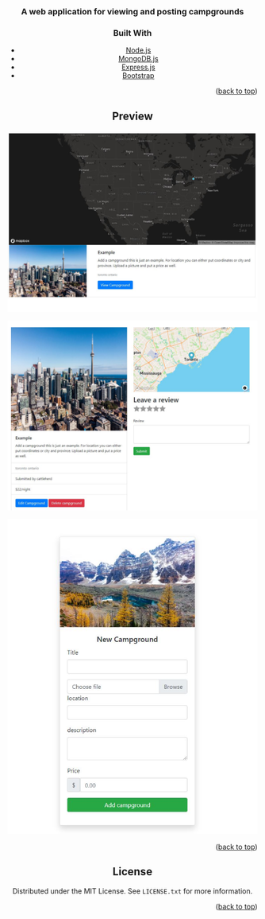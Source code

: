 <br />
<div align="center">
  <a href="https://immense-island-92357.herokuapp.com/">
  </a>
<h3 align="center">A web application for viewing and posting campgrounds</h3>

### Built With
  
  
  

* [Node.js](https://nextjs.org/)
* [MongoDB.js](https://reactjs.org/)
* [Express.js](https://www.mongodb.com/)
* [Bootstrap](https://getbootstrap.com)

<p align="right">(<a href="#top">back to top</a>)</p>

## Preview
  
  ![Image](/public/Capture4.JPG)
  
  ![Image](/public/Capture2.JPG)
  
  ![Image](/public/Capture3.JPG)



  
  
  

<p align="right">(<a href="#top">back to top</a>)</p>

<!-- LICENSE -->
## License

Distributed under the MIT License. See `LICENSE.txt` for more information.

<p align="right">(<a href="#top">back to top</a>)</p>
